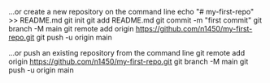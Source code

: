 ...or create a new repository on the command line
echo "# my-first-repo" >> README.md
git init
git add README.md
git commit -m "first commit"
git branch -M main
git remote add origin https://github.com/n1450/my-first-repo.git
git push -u origin main

...or push an existing repository from the command line
git remote add origin https://github.com/n1450/my-first-repo.git
git branch -M main
git push -u origin main